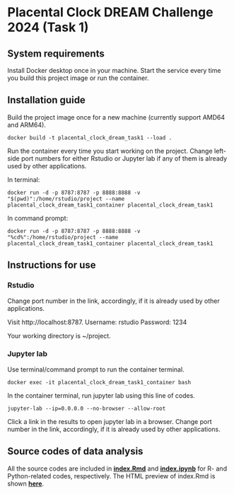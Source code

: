 # Placental Clock DREAM Challenge 2024 (Task 1)

## System requirements

Install Docker desktop once in your machine. Start the service every time you build this project image or run the container.

## Installation guide

Build the project image once for a new machine (currently support AMD64 and ARM64).

```{bash}
docker build -t placental_clock_dream_task1 --load .
```

Run the container every time you start working on the project. Change left-side port numbers for either Rstudio or Jupyter lab if any of them is already used by other applications.

In terminal:

```{bash}
docker run -d -p 8787:8787 -p 8888:8888 -v "$(pwd)":/home/rstudio/project --name placental_clock_dream_task1_container placental_clock_dream_task1
```

In command prompt:

```{bash}
docker run -d -p 8787:8787 -p 8888:8888 -v "%cd%":/home/rstudio/project --name placental_clock_dream_task1_container placental_clock_dream_task1
```

## Instructions for use

### Rstudio

Change port number in the link, accordingly, if it is already used by other applications.

Visit http://localhost:8787.
Username: rstudio
Password: 1234

Your working directory is ~/project.

### Jupyter lab

Use terminal/command prompt to run the container terminal.

```{bash}
docker exec -it placental_clock_dream_task1_container bash
```

In the container terminal, run jupyter lab using this line of codes.

```{bash}
jupyter-lab --ip=0.0.0.0 --no-browser --allow-root
```

Click a link in the results to open jupyter lab in a browser. Change port number in the link, accordingly, if it is already used by other applications.

## Source codes of data analysis

All the source codes are included in [**index.Rmd**](https://github.com/herdiantrisufriyana/placental_clock_dream_task1/blob/master/index.Rmd) and [**index.ipynb**](https://github.com/herdiantrisufriyana/placental_clock_dream_task1/blob/master/index.ipynb) for R- and Python-related codes, respectively. The HTML preview of index.Rmd is shown [**here**](https://herdiantrisufriyana.github.io/placental_clock_dream_task1/index.html).







